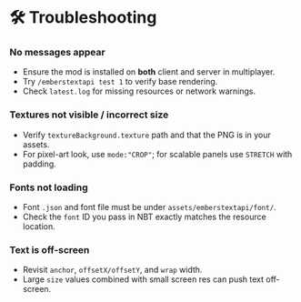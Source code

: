 # 🛠 Troubleshooting

### No messages appear
- Ensure the mod is installed on **both** client and server in multiplayer.
- Try `/emberstextapi test 1` to verify base rendering.
- Check `latest.log` for missing resources or network warnings.

### Textures not visible / incorrect size
- Verify `textureBackground.texture` path and that the PNG is in your assets.
- For pixel-art look, use `mode:"CROP"`; for scalable panels use `STRETCH` with padding.

### Fonts not loading
- Font `.json` and font file must be under `assets/emberstextapi/font/`.
- Check the `font` ID you pass in NBT exactly matches the resource location.

### Text is off-screen
- Revisit `anchor`, `offsetX/offsetY`, and `wrap` width.
- Large `size` values combined with small screen res can push text off-screen.
